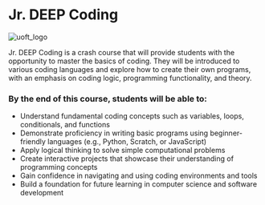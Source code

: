 # Jr. DEEP Coding

![uoft_logo](https://github.com/user-attachments/assets/2c4ab744-8f74-4ca1-9ac4-88e6fa399501)

Jr. DEEP Coding is a crash course that will provide students with the opportunity to master the basics of coding. They will be introduced to various coding languages and explore how to create their own programs, with an emphasis on coding logic, programming functionality, and theory.

### By the end of this course, students will be able to:

- Understand fundamental coding concepts such as variables, loops, conditionals, and functions  
- Demonstrate proficiency in writing basic programs using beginner-friendly languages (e.g., Python, Scratch, or JavaScript)  
- Apply logical thinking to solve simple computational problems  
- Create interactive projects that showcase their understanding of programming concepts  
- Gain confidence in navigating and using coding environments and tools  
- Build a foundation for future learning in computer science and software development
